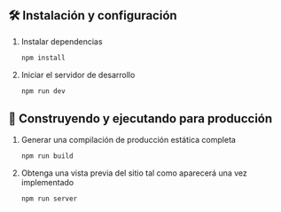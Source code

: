 ## 🛠 Instalación y configuración

1. Instalar dependencias

   ```sh
   npm install
   ```

2. Iniciar el servidor de desarrollo

   ```sh
   npm run dev
   ```

## 🚀 Construyendo y ejecutando para producción

1. Generar una compilación de producción estática completa

   ```sh
   npm run build
   ```

1. Obtenga una vista previa del sitio tal como aparecerá una vez implementado

   ```sh
   npm run server
   ```